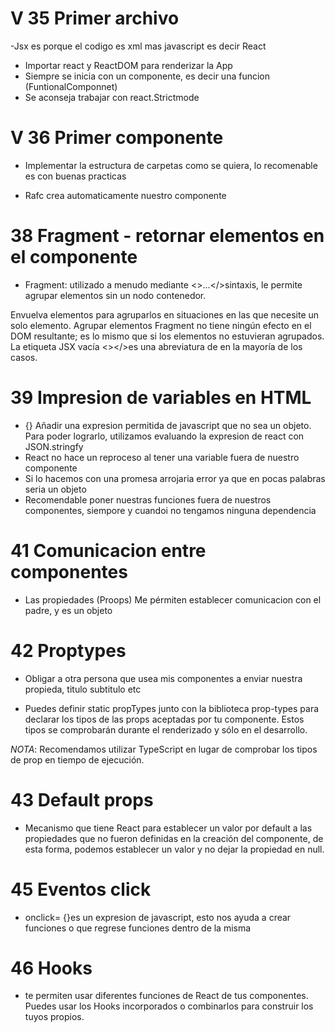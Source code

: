 # V 35 Primer archivo 

-Jsx es porque el codigo es xml mas javascript es decir React
- Importar react y ReactDOM para renderizar la App
- Siempre se inicia con un componente, es decir una funcion
(FuntionalComponnet)
- Se aconseja trabajar con react.Strictmode

# V 36 Primer componente 

- Implementar la estructura de carpetas como se quiera, lo recomenable es con buenas practicas

- Rafc crea automaticamente nuestro componente

# 38 Fragment - retornar elementos en el componente 

- Fragment: utilizado a menudo mediante <>...</>sintaxis, le permite agrupar elementos sin un nodo contenedor.

Envuelva elementos para <Fragment>agruparlos en situaciones en las que necesite un solo elemento. Agrupar elementos Fragment no tiene ningún efecto en el DOM resultante; es lo mismo que si los elementos no estuvieran agrupados. La etiqueta JSX vacía <></>es una abreviatura de <Fragment></Fragment>en la mayoría de los casos.

# 39 Impresion de variables en HTML

- {} Añadir una expresion permitida de javascript que no sea un objeto. Para poder lograrlo, utilizamos evaluando la expresion de react con JSON.stringfy
- React no hace un reproceso al tener una variable fuera de nuestro componente 
- Si lo hacemos con una promesa arrojaria error ya que en pocas palabras seria un objeto
- Recomendable poner nuestras funciones fuera de nuestros componentes, siempore y cuandoi no tengamos ninguna dependencia

# 41 Comunicacion entre componentes

- Las propiedades (Proops) Me pérmiten establecer comunicacion con el padre, y es un objeto 

# 42 Proptypes

- Obligar a otra persona que usea mis componentes a enviar nuestra propieda, titulo subtitulo etc

- Puedes definir static propTypes junto con la biblioteca prop-types para declarar los tipos de las props aceptadas por tu componente. Estos tipos se comprobarán durante el renderizado y sólo en el desarrollo.

*NOTA*: Recomendamos utilizar TypeScript en lugar de comprobar los tipos de prop en tiempo de ejecución.

# 43 Default props

- Mecanismo que tiene React para establecer un valor por default a las propiedades que no fueron definidas en la creación del componente, de esta forma, podemos establecer un valor y no dejar la propiedad en null.

# 45 Eventos click 

- onclick= {}es un expresion de javascript, esto nos ayuda a crear funciones o que regrese funciones dentro de la misma

# 46 Hooks

- te permiten usar diferentes funciones de React de tus componentes. Puedes usar los Hooks incorporados o combinarlos para construir los tuyos propios.